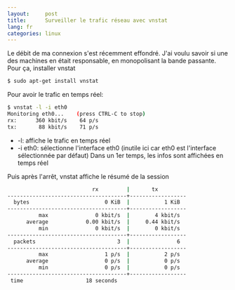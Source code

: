 ```yaml
---
layout:     post
title:      Surveiller le trafic réseau avec vnstat
lang: fr
categories: linux
---
```


Le débit de ma connexion s'est récemment effondré. J'ai voulu savoir si une des machines en était responsable, en monopolisant la bande passante.
Pour ça, installer vnstat
```sh 
$ sudo apt-get install vnstat
``` 
Pour avoir le trafic en temps réel:

```sh 
$ vnstat -l -i eth0
Monitoring eth0...    (press CTRL-C to stop)
rx:      360 kbit/s    64 p/s
tx:       88 kbit/s    71 p/s
``` 
* -l: affiche le trafic en temps réel
* -i eth0: sélectionne l'interface eth0 (inutile ici car eth0 est l'interface sélectionnée par défaut)
Dans un 1er temps, les infos sont affichées en temps réel

Puis après l'arrêt, vnstat affiche le résumé de la session
```sh 
                           rx         |       tx
--------------------------------------+------------------
  bytes                        0 KiB  |           1 KiB
--------------------------------------+------------------
          max               0 kbit/s  |        4 kbit/s
      average            0.00 kbit/s  |     0.44 kbit/s
          min               0 kbit/s  |        0 kbit/s
--------------------------------------+------------------
  packets                          3  |               6
--------------------------------------+------------------
          max                  1 p/s  |           2 p/s
      average                  0 p/s  |           0 p/s
          min                  0 p/s  |           0 p/s
--------------------------------------+------------------
 time                    18 seconds
``` 